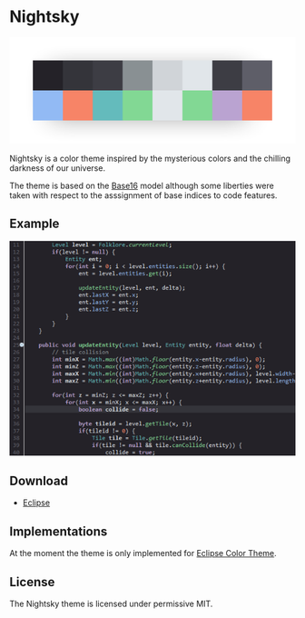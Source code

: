 # Nightsky

<p align="center">
  <img src="https://raw.githubusercontent.com/coffeenotfound/nightsky-theme/master/assets/palette_overview.png" alt="Color Palette">
</p>

Nightsky is a color theme inspired by the mysterious colors and the chilling darkness of our universe.

The theme is based on the [Base16](https://github.com/chriskempson/base16) model although some liberties were taken
with respect to the asssignment of base indices to code features.

## Example
<p align="center">
  <img src="https://raw.githubusercontent.com/coffeenotfound/nightsky-theme/master/assets/example0.png" alt="Code Example">
</p>

## Download
* [Eclipse](https://raw.githubusercontent.com/coffeenotfound/nightsky-theme/master/eclipse/nightsky.xml)

## Implementations
At the moment the theme is only implemented for [Eclipse Color Theme](http://www.eclipsecolorthemes.org/).

## License
The Nightsky theme is licensed under permissive MIT.
